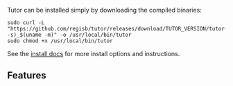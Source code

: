 Tutor can be installed simply by downloading the compiled binaries:

    sudo curl -L "https://github.com/regisb/tutor/releases/download/TUTOR_VERSION/tutor-$(uname -s)_$(uname -m)" -o /usr/local/bin/tutor
    sudo chmod +x /usr/local/bin/tutor

See the [install docs](https://docs.tutor.overhang.io/install.html) for more install options and instructions.

## Features
